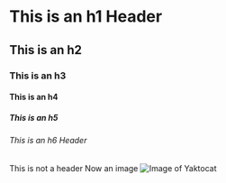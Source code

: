 # This is an h1 Header
## This is an h2
### This is an h3
#### This is an h4
##### This is an h5
###### This is an h6 Header
This is not a header
Now an image
![Image of Yaktocat](https://octodex.github.com/images/yaktocat.png)
